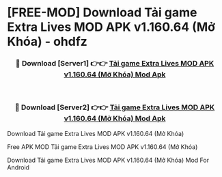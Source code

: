 # [FREE-MOD] Download Tải game Extra Lives MOD APK v1.160.64 (Mở Khóa) - ohdfz


<div align="center">
<h3>🔴 Download [Server1] 👉👉 <a href="https://apk-comot.site?title=Tải_game_Extra_Lives_MOD_APK_v1.160.64_(Mở_Khóa)">Tải game Extra Lives MOD APK v1.160.64 (Mở Khóa) Mod Apk</a></h3><br>

<h3>🔴 Download [Server2] 👉👉 <a href="https://apk-comot.site?title=Tải_game_Extra_Lives_MOD_APK_v1.160.64_(Mở_Khóa)">Tải game Extra Lives MOD APK v1.160.64 (Mở Khóa) Mod Apk</a></h3>
</div>



Download Tải game Extra Lives MOD APK v1.160.64 (Mở Khóa) 

Free APK MOD Tải game Extra Lives MOD APK v1.160.64 (Mở Khóa) 

Download Tải game Extra Lives MOD APK v1.160.64 (Mở Khóa) Mod For Android
